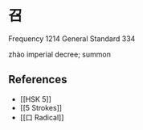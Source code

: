 # 召
Frequency 1214
General Standard 334

zhào
imperial decree; summon

## References
- [[HSK 5]]
- [[5 Strokes]]
- [[口 Radical]]